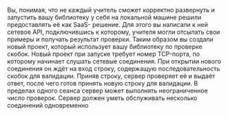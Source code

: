 Вы, понимая, что не каждый учитель сможет корректно развернуть и запустить вашу
библиотеку у себя на локальной машине решили предоставлять её как SaaS-
решение. Для этого вы написали к ней сетевое API, подключившись к которому,
учителя могли отсылать свои примеры и получать результат проверки.
Таким образом вы создали новый проект, который использует вашу библиотеку по
проверке скобок.
Новый проект при запуске требует номер TCP-порта, по которому начинает слушать
сетевые соединения. При открытии нового соединения он ждёт на вход строку,
содержащую последовательность скобок для валидации. Приняв строку, сервер
проверяет её и выдаёт ответ, после чего готов принять новую строку для
валидации. В пределах одного сеанса сервер может выполнять неограниченное
число проверок.
Сервер должен уметь обслуживать несколько соединений одновременно
